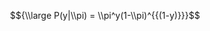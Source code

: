 <script type="text/javascript" async
  src="https://cdnjs.cloudflare.com/ajax/libs/mathjax/2.7.1/MathJax.js?...">
</script>

$${\\large P(y|\\pi) = \\pi^y(1-\\pi)^{{(1-y)}}}$$
